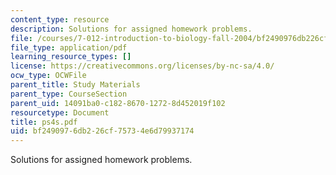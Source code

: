 ```yaml
---
content_type: resource
description: Solutions for assigned homework problems.
file: /courses/7-012-introduction-to-biology-fall-2004/bf2490976db226cf75734e6d79937174_ps4s.pdf
file_type: application/pdf
learning_resource_types: []
license: https://creativecommons.org/licenses/by-nc-sa/4.0/
ocw_type: OCWFile
parent_title: Study Materials
parent_type: CourseSection
parent_uid: 14091ba0-c182-8670-1272-8d452019f102
resourcetype: Document
title: ps4s.pdf
uid: bf249097-6db2-26cf-7573-4e6d79937174
---
```

Solutions for assigned homework problems.